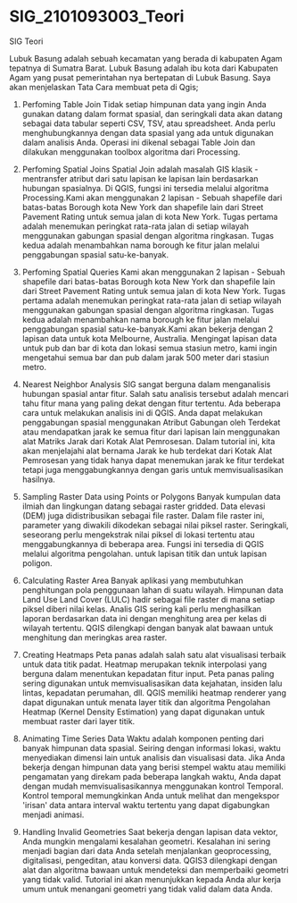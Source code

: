 # SIG_2101093003_Teori
SIG Teori


Lubuk Basung adalah sebuah kecamatan yang berada di kabupaten Agam tepatnya di Sumatra Barat. Lubuk Basung adalah ibu kota dari Kabupaten Agam yang pusat pemerintahan nya bertepatan di Lubuk Basung. Saya akan menjelaskan Tata Cara membuat peta di Qgis;

1. Perfoming Table Join
Tidak setiap himpunan data yang ingin Anda gunakan datang dalam format spasial, dan seringkali data akan datang sebagai data tabular seperti CSV, TSV, atau spreadsheet. Anda perlu menghubungkannya dengan data spasial yang ada untuk digunakan dalam analisis Anda. Operasi ini dikenal sebagai Table Join dan dilakukan menggunakan toolbox algoritma dari Processing.

2. Perfoming Spatial Joins
Spatial Join adalah masalah GIS klasik - mentransfer atribut dari satu lapisan ke lapisan lain berdasarkan hubungan spasialnya. Di QGIS, fungsi ini tersedia melalui algoritma Processing.Kami akan menggunakan 2 lapisan - Sebuah shapefile dari batas-batas Borough kota New York dan shapefile lain dari Street Pavement Rating untuk semua jalan di kota New York. Tugas pertama adalah menemukan peringkat rata-rata jalan di setiap wilayah menggunakan gabungan spasial dengan algoritma ringkasan. Tugas kedua adalah menambahkan nama borough ke fitur jalan melalui penggabungan spasial satu-ke-banyak.

3. Perfoming Spatial Queries
Kami akan menggunakan 2 lapisan - Sebuah shapefile dari batas-batas Borough kota New York dan shapefile lain dari Street Pavement Rating untuk semua jalan di kota New York. Tugas pertama adalah menemukan peringkat rata-rata jalan di setiap wilayah menggunakan gabungan spasial dengan algoritma ringkasan. Tugas kedua adalah menambahkan nama borough ke fitur jalan melalui penggabungan spasial satu-ke-banyak.Kami akan bekerja dengan 2 lapisan data untuk kota Melbourne, Australia. Mengingat lapisan data untuk pub dan bar di kota dan lokasi semua stasiun metro, kami ingin mengetahui semua bar dan pub dalam jarak 500 meter dari stasiun metro.

4. Nearest Neighbor Analysis
SIG sangat berguna dalam menganalisis hubungan spasial antar fitur. Salah satu analisis tersebut adalah mencari tahu fitur mana yang paling dekat dengan fitur tertentu. Ada beberapa cara untuk melakukan analisis ini di QGIS. Anda dapat melakukan penggabungan spasial menggunakan Atribut Gabungan oleh Terdekat atau mendapatkan jarak ke semua fitur dari lapisan lain menggunakan alat Matriks Jarak dari Kotak Alat Pemrosesan. Dalam tutorial ini, kita akan menjelajahi alat bernama Jarak ke hub terdekat dari Kotak Alat Pemrosesan yang tidak hanya dapat menemukan jarak ke fitur terdekat tetapi juga menggabungkannya dengan garis untuk memvisualisasikan hasilnya.

5. Sampling Raster Data using Points or Polygons
Banyak kumpulan data ilmiah dan lingkungan datang sebagai raster gridded. Data elevasi (DEM) juga didistribusikan sebagai file raster. Dalam file raster ini, parameter yang diwakili dikodekan sebagai nilai piksel raster. Seringkali, seseorang perlu mengekstrak nilai piksel di lokasi tertentu atau menggabungkannya di beberapa area. Fungsi ini tersedia di QGIS melalui algoritma pengolahan. untuk lapisan titik dan untuk lapisan poligon.

6. Calculating Raster Area 
Banyak aplikasi yang membutuhkan penghitungan pola penggunaan lahan di suatu wilayah. Himpunan data Land Use Land Cover (LULC) hadir sebagai file raster di mana setiap piksel diberi nilai kelas. Analis GIS sering kali perlu menghasilkan laporan berdasarkan data ini dengan menghitung area per kelas di wilayah tertentu. QGIS dilengkapi dengan banyak alat bawaan untuk menghitung dan meringkas area raster.

7. Creating Heatmaps 
Peta panas adalah salah satu alat visualisasi terbaik untuk data titik padat. Heatmap merupakan teknik interpolasi yang berguna dalam menentukan kepadatan fitur input. Peta panas paling sering digunakan untuk memvisualisasikan data kejahatan, insiden lalu lintas, kepadatan perumahan, dll. QGIS memiliki heatmap renderer yang dapat digunakan untuk menata layer titik dan algoritma Pengolahan Heatmap (Kernel Density Estimation) yang dapat digunakan untuk membuat raster dari layer titik.

8. Animating Time Series Data 
Waktu adalah komponen penting dari banyak himpunan data spasial. Seiring dengan informasi lokasi, waktu menyediakan dimensi lain untuk analisis dan visualisasi data. Jika Anda bekerja dengan himpunan data yang berisi stempel waktu atau memiliki pengamatan yang direkam pada beberapa langkah waktu, Anda dapat dengan mudah memvisualisasikannya menggunakan kontrol Temporal. Kontrol temporal memungkinkan Anda untuk melihat dan mengekspor 'irisan' data antara interval waktu tertentu yang dapat digabungkan menjadi animasi.

9. Handling Invalid Geometries
Saat bekerja dengan lapisan data vektor, Anda mungkin mengalami kesalahan geometri. Kesalahan ini sering menjadi bagian dari data Anda setelah menjalankan geoprocessing, digitalisasi, pengeditan, atau konversi data. QGIS3 dilengkapi dengan alat dan algoritma bawaan untuk mendeteksi dan memperbaiki geometri yang tidak valid. Tutorial ini akan menunjukkan kepada Anda alur kerja umum untuk menangani geometri yang tidak valid dalam data Anda.


